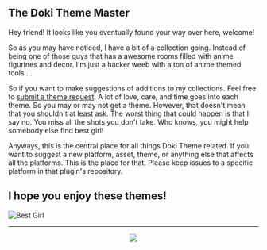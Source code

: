 The Doki Theme Master
---

Hey friend! It looks like you eventually found your way over here, welcome!

So as you may have noticed, I have a bit of a collection going.
Instead of being one of those guys that has a awesome rooms filled with anime figurines and decor.
I'm just a hacker weeb with a ton of anime themed tools....

So if you want to make suggestions of additions to my collections. 
Feel free to [submit a theme request](https://github.com/doki-theme/doki-master-theme/issues).
A lot of love, care, and time goes into each theme.
So you may or may not get a theme. 
However, that doesn't mean that you shouldn't at least ask.
The worst thing that could happen is that I say no.
You miss all the shots you don't take. 
Who knows, you might help somebody else find best girl!

Anyways, this is the central place for all things Doki Theme related. 
If you want to suggest a new platform, asset, theme, or anything else that affects all the platforms.
This is the place for that. Please keep issues to a specific platform in that plugin's repository.



## I hope you enjoy these themes!


![Best Girl](https://doki.assets.unthrottled.io/misc/best_girl.png)


---
<div align="center">
    <img src="https://doki.assets.unthrottled.io/misc/logo_v2.svg" ></img>
</div>


